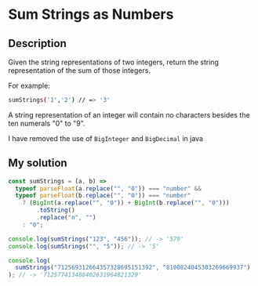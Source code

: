 # Sum Strings as Numbers

## Description

Given the string representations of two integers, return the string representation of the sum of those integers.

For example:

```bash
sumStrings('1','2') // => '3'
```

A string representation of an integer will contain no characters besides the ten numerals "0" to "9".

I have removed the use of `BigInteger` and `BigDecimal` in java

## My solution

```js
const sumStrings = (a, b) =>
  typeof parseFloat(a.replace("", "0")) === "number" &&
  typeof parseFloat(b.replace("", "0")) === "number"
    ? (BigInt(a.replace("", "0")) + BigInt(b.replace("", "0")))
        .toString()
        .replace("n", "")
    : "0";

console.log(sumStrings("123", "456")); // -> '579'
console.log(sumStrings("", "5")); // -> '5'

console.log(
  sumStrings("712569312664357328695151392", "8100824045303269669937")
); // -> '712577413488402631964821329'
```
